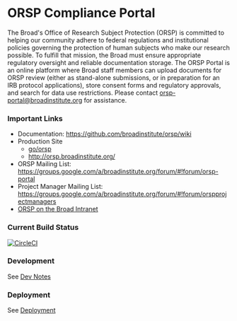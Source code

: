 ORSP Compliance Portal
====

The Broad's Office of Research Subject Protection (ORSP) is committed to helping our community adhere to federal 
regulations and institutional policies governing the protection of human subjects who make our research possible. To 
fulfill that mission, the Broad must ensure appropriate regulatory oversight and reliable documentation storage. The 
ORSP Portal is an online platform where Broad staff members can upload documents for ORSP review (either as stand-alone 
submissions, or in preparation for an IRB protocol applications), store consent forms and regulatory approvals, and 
search for data use restrictions. Please contact [orsp-portal@broadinstitute.org](mailto:orsp-portal@broadinstitute.org) for assistance.

### Important Links
* Documentation: https://github.com/broadinstitute/orsp/wiki
* Production Site
  - [go/orsp](http://go/orsp)
  - http://orsp.broadinstitute.org/
* ORSP Mailing List: https://groups.google.com/a/broadinstitute.org/forum/#!forum/orsp-portal
* Project Manager Mailing List: https://groups.google.com/a/broadinstitute.org/forum/#!forum/orspprojectmanagers
* [ORSP on the Broad Intranet](https://iwww.broadinstitute.org/sponsored-research/research-subject-protection/office-research-subject-protection)

### Current Build Status
[![CircleCI](https://circleci.com/gh/broadinstitute/orsp-pub/tree/master.svg?style=svg&circle-token=87ca485f82e138ef549ca1cf9201a8151fe78162)](https://circleci.com/gh/broadinstitute/orsp-pub/tree/master)

### Development
See [Dev Notes](docs/DEVNOTES.md)

### Deployment
See [Deployment](docs/DEPLOY.md)
